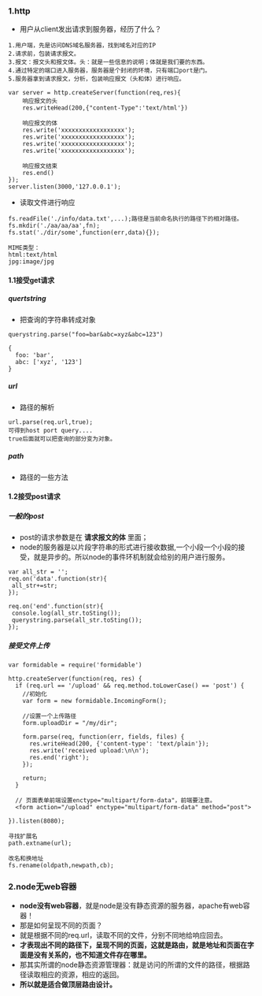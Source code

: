 ### 1.http

* 用户从client发出请求到服务器，经历了什么？
```
1.用户端，先是访问DNS域名服务器，找到域名对应的IP
2.请求前，包装请求报文。
3.报文：报文头和报文体。头：就是一些信息的说明；体就是我们要的东西。
4.通过特定的端口进入服务器，服务器是个封闭的环境，只有端口port是门。
5.服务器拿到请求报文，分析，包装响应报文（头和体）进行响应。
```

```
var server = http.createServer(function(req,res){
    响应报文的头
    res.writeHead(200,{"content-Type":'text/html'})

    响应报文的体
    res.write('xxxxxxxxxxxxxxxxxx');
    res.write('xxxxxxxxxxxxxxxxxx');
    res.write('xxxxxxxxxxxxxxxxxx');
    res.write('xxxxxxxxxxxxxxxxxx');

    响应报文结束
    res.end()
});
server.listen(3000,'127.0.0.1');
```

* 读取文件进行响应
```
fs.readFile('./info/data.txt',...);路径是当前命名执行的路径下的相对路径。
fs.mkdir('./aa/aa/aa',fn);
fs.stat('./dir/some',function(err,data){});

MIME类型：
html:text/html
jpg:image/jpg

```

#### 1.1接受get请求

##### quertstring
* 把查询的字符串转成对象
```
querystring.parse("foo=bar&abc=xyz&abc=123")

{
  foo: 'bar',
  abc: ['xyz', '123']
}
```

##### url
* 路径的解析
```
url.parse(req.url,true);  
可得到host port query....
true后面就可以把查询的部分变为对象。
```

##### path
* 路径的一些方法




#### 1.2接受post请求

##### 一般的post
* post的请求参数是在 **请求报文的体** 里面；
* node的服务器是以片段字符串的形式进行接收数据,一个小段一个小段的接受，就是异步的。所以node的事件环机制就会给别的用户进行服务。
```
var all_str = '';
req.on('data'.function(str){
 all_str+=str;
});

req.on('end'.function(str){
 console.log(all_str.toSting());
 querystring.parse(all_str.toSting());
});

```

##### 接受文件上传

```
var formidable = require('formidable')

http.createServer(function(req, res) {
  if (req.url == '/upload' && req.method.toLowerCase() == 'post') {
    //初始化
    var form = new formidable.IncomingForm();

    //设置一个上传路径
    form.uploadDir = "/my/dir";
 
    form.parse(req, function(err, fields, files) { 
      res.writeHead(200, {'content-type': 'text/plain'});
      res.write('received upload:\n\n');
      res.end('right');
    });
 
    return;
  }

  // 页面表单前端设置enctype="multipart/form-data"，前端要注意。
  <form action="/upload" enctype="multipart/form-data" method="post">

}).listen(8080);
```

```
寻找扩展名
path.extname(url);

改名和换地址
fs.rename(oldpath,newpath,cb);
```

### 2.node无web容器

* **node没有web容器**，就是node是没有静态资源的服务器，apache有web容器！
* 那是如何呈现不同的页面？
* 就是根据不同的req.url，读取不同的文件，分别不同地给响应回去。
* **才表现出不同的路径下，呈现不同的页面，这就是路由，就是地址和页面在字面是没有关系的，也不知道文件存在哪里。**
* 那其实所谓的node静态资源管理器：就是访问的所谓的文件的路径，根据路径读取相应的资源，相应的返回。
* **所以就是适合做顶层路由设计。**